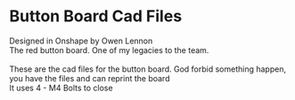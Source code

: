 # Button Board Cad Files
Designed in Onshape by Owen Lennon
<br/>
The red button board. One of my legacies to the team. 
<br/> <br/>
These are the cad files for the button board. God forbid something happen, you have the files and can reprint the board <br/> It uses 4 - M4 Bolts to close
